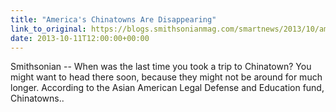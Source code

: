 ```yaml
---
title: "America's Chinatowns Are Disappearing"
link_to_original: https://blogs.smithsonianmag.com/smartnews/2013/10/americas-chinatowns-are-disappearing/)  
date: 2013-10-11T12:00:00+00:00
---
```

  
Smithsonian -- When was the last time you took a trip to Chinatown? You might want to head there soon, because they might not be around for much longer. According to the Asian American Legal Defense and Education fund, Chinatowns..

